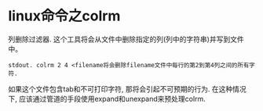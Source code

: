 # linux命令之colrm

列删除过滤器. 这个工具将会从文件中删除指定的列(列中的字符串)并写到文件中。 

	stdout. colrm 2 4 <filename将会删除filename文件中每行的第2到第4列之间的所有字符.
	如果这个文件包含tab和不可打印字符, 那将会引起不可预期的行为. 在这种情况 下, 应该通过管道的手段使用expand和unexpand来预处理colrm. 